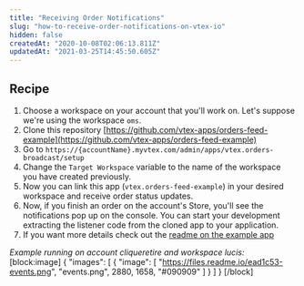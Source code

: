 ```yaml
---
title: "Receiving Order Notifications"
slug: "how-to-receive-order-notifications-on-vtex-io"
hidden: false
createdAt: "2020-10-08T02:06:13.811Z"
updatedAt: "2021-03-25T14:45:50.605Z"
---
```

## Recipe

1. Choose a workspace on your account that you'll work on. Let's suppose we're using the workspace `oms`.
2. Clone this repository [https://github.com/vtex-apps/orders-feed-example](https://github.com/vtex-apps/orders-feed-example)
3. Go to `https://{accountName}.myvtex.com/admin/apps/vtex.orders-broadcast/setup`
4. Change the `Target Workspace` variable to the name of the workspace you have created previously.
5. Now you can link this app (`vtex.orders-feed-example`) in your desired workspace and receive order status updates.
6. Now, if you finish an order on the account's Store, you'll see the notifications pop up on the console. You can start your development extracting the listener code from the cloned app to your application.
7. If you want more details check out the [readme on the example app](https://github.com/vtex-apps/orders-feed-example/blob/master/docs/README.md)

*Example running on account cliqueretire and workspace lucis:*
[block:image]
{
  "images": [
    {
      "image": [
        "https://files.readme.io/ead1c53-events.png",
        "events.png",
        2880,
        1658,
        "#090909"
      ]
    }
  ]
}
[/block]